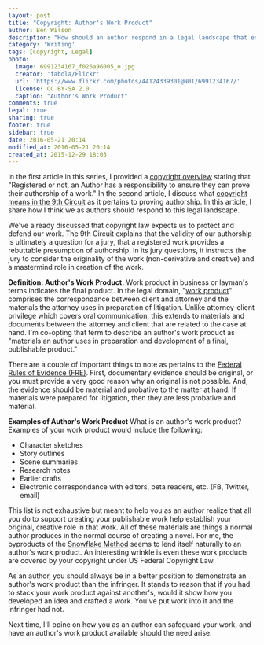 ```yaml
---
layout: post
title: "Copyright: Author's Work Product"
author: Ben Wilson
description: "How should an author respond in a legal landscape that expects action?"
category: 'Writing'
tags: [Copyright, Legal]
photo:
  image: 6991234167_f026a96005_o.jpg
  creator: 'fabola/Flickr'
  url: 'https://www.flickr.com/photos/44124339301@N01/6991234167/'
  license: CC BY-SA 2.0
  caption: "Author's Work Product"
comments: true
legal: true
sharing: true
footer: true
sidebar: true
date: 2016-05-21 20:14
modified_at: 2016-05-21 20:14
created_at: 2015-12-29 18:03
---
```


In the first article in this series, I provided a [copyright overview](/writing/copyright-overview/) stating that "Registered or not, an Author has a responsibility to ensure they can prove their authorship of a work." In the second article, I discuss what [copyright means in the 9th Circuit](/writing/copyright-overview/) as it pertains to proving authorship. In this article, I share how I think we as authors should respond to this legal landscape.

<!-- more -->

We've already discussed that copyright law expects us to protect and defend our work. The 9th Circuit explains that the validity of our authorship is ultimately a question for a jury, that a registered work provides a rebuttable presumption of authorship. In its jury questions, it instructs the jury to consider the originality of the work (non-derivative and creative) and a mastermind role in creation of the work.

**Definition: Author's Work Product.** Work product in business or layman's terms indicates the final product. In the legal domain, "[work product](https://www.law.cornell.edu/wex/Attorney_work_product)" comprises the correspondance between client and attorney and the materials the attorney uses in preparation of litigation. Unlike attorney-client privilege which covers oral communication, this extends to materials and documents between the attorney and client that are related to the case at hand.
I'm co-opting that term to describe an author's work product as "materials an author uses in preparation and development of a final, publishable product."

There are a couple of important things to note as pertains to the [Federal Rules of Evidence (FRE)](http://corporate.findlaw.com/litigation-disputes/summary-of-the-rules-of-evidence.html). First, documentary evidence should be original, or you must provide a very good reason why an original is not possible. And, the evidence should be material and probative to the matter at hand. If materials were prepared for litigation, then they are less probative and material.

**Examples of Author's Work Product**
What is an author's work product? Examples of your work product would include the following:

* Character sketches
* Story outlines
* Scene summaries
* Research notes
* Earlier drafts
* Electronic correspondance with editors, beta readers, etc. (FB, Twitter, email)

This list is not exhaustive but meant to help you as an author realize that all you do to support creating your publishable work help establish your original, creative role in that work. All of these materials are things a normal author produces in the normal course of creating a novel. For me, the byproducts of the [Snowflake Method](/w/writing-tools/snowflake-method/) seems to lend itself naturally to an author's work product. An interesting wrinkle is even these work products are covered by your copyright under US Federal Copyright Law.

As an author, you should always be in a better position to demonstrate an author's work product than the infringer. It stands to reason that if you had to stack your work product against another's, would it show how you developed an idea and crafted a work. You've put work into it and the infringer had not.

Next time, I'll opine on how you as an author can safeguard your work, and have an author's work product available should the need arise.